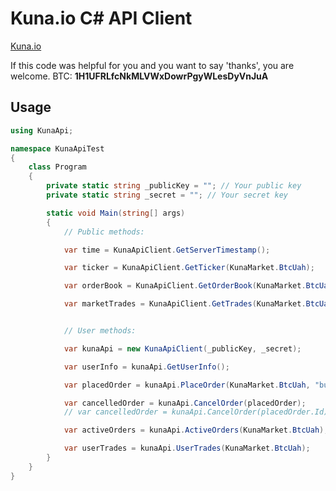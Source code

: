 # Kuna.io C# API Client

[Kuna.io](https://kuna.io)

If this code was helpful for you and you want to say 'thanks', you are welcome. BTC: **1H1UFRLfcNkMLVWxDowrPgyWLesDyVnJuA**

## Usage

```cs
using KunaApi;

namespace KunaApiTest
{
    class Program
    {
        private static string _publicKey = ""; // Your public key
        private static string _secret = ""; // Your secret key

        static void Main(string[] args)
        {
            // Public methods:

            var time = KunaApiClient.GetServerTimestamp();

            var ticker = KunaApiClient.GetTicker(KunaMarket.BtcUah);

            var orderBook = KunaApiClient.GetOrderBook(KunaMarket.BtcUah);

            var marketTrades = KunaApiClient.GetTrades(KunaMarket.BtcUah);


            // User methods:

            var kunaApi = new KunaApiClient(_publicKey, _secret);

            var userInfo = kunaApi.GetUserInfo();

            var placedOrder = kunaApi.PlaceOrder(KunaMarket.BtcUah, "buy", 0.0001, 100);

            var cancelledOrder = kunaApi.CancelOrder(placedOrder);
            // var cancelledOrder = kunaApi.CancelOrder(placedOrder.Id); - the same

            var activeOrders = kunaApi.ActiveOrders(KunaMarket.BtcUah);

            var userTrades = kunaApi.UserTrades(KunaMarket.BtcUah);
        }
    }
}
```
